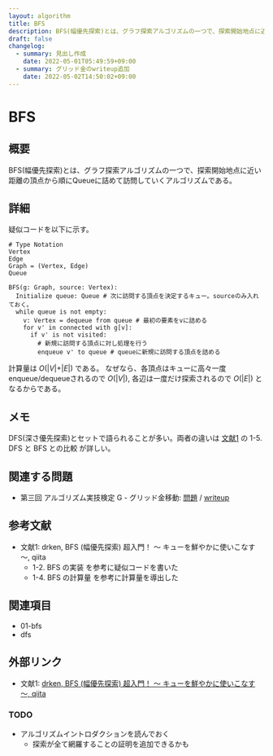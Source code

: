 ```yaml
---
layout: algorithm
title: BFS
description: BFS(幅優先探索)とは、グラフ探索アルゴリズムの一つで、探索開始地点に近い距離の頂点から順にQueueに詰めて訪問していくアルゴリズムである。
draft: false
changelog:
  - summary: 見出し作成
    date: 2022-05-01T05:49:59+09:00
  - summary: グリッド金のwriteup追加
    date: 2022-05-02T14:50:02+09:00
---
```


# BFS

## 概要

BFS(幅優先探索)とは、グラフ探索アルゴリズムの一つで、探索開始地点に近い距離の頂点から順にQueueに詰めて訪問していくアルゴリズムである。

## 詳細

疑似コードを以下に示す。

```clike
# Type Notation
Vertex
Edge
Graph = (Vertex, Edge)
Queue
```

```clike
BFS(g: Graph, source: Vertex):
  Initialize queue: Queue # 次に訪問する頂点を決定するキュー。sourceのみ入れておく。
  while queue is not empty:
    v: Vertex = dequeue from queue # 最初の要素をvに詰める
    for v' in connected with g[v]:
      if v' is not visited:
        # 新規に訪問する頂点に対し処理を行う
        enqueue v' to queue # queueに新規に訪問する頂点を詰める
```

計算量は $O(\vert V \vert + \vert E \vert)$ である。
なぜなら、各頂点はキューに高々一度enqueue/dequeueされるので $O(\vert V \vert)$, 各辺は一度だけ探索されるので $O(\vert E \vert)$ となるからである。

## メモ

DFS(深さ優先探索)とセットで語られることが多い。両者の違いは [文献1](#ref-1) の 1-5. DFS と BFS との比較 が詳しい。

## 関連する問題

- 第三回 アルゴリズム実技検定 G - グリッド金移動: [問題](https://atcoder.jp/contests/past202005-open/tasks/past202005_g) / [writeup](https://math.docs.uta8a.net/writeup/grid-gold/)

## 参考文献

- 文献1: <a name="ref-1"></a> drken, BFS (幅優先探索) 超入門！ 〜 キューを鮮やかに使いこなす 〜, qiita
  - 1-2. BFS の実装 を参考に疑似コードを書いた
  - 1-4. BFS の計算量 を参考に計算量を導出した

## 関連項目

- 01-bfs
- dfs

## 外部リンク

- 文献1: [drken, BFS (幅優先探索) 超入門！ 〜 キューを鮮やかに使いこなす 〜, qiita](https://qiita.com/drken/items/996d80bcae64649a6580)

### TODO

- アルゴリズムイントロダクションを読んでおく
  - 探索が全て網羅することの証明を追加できるかも